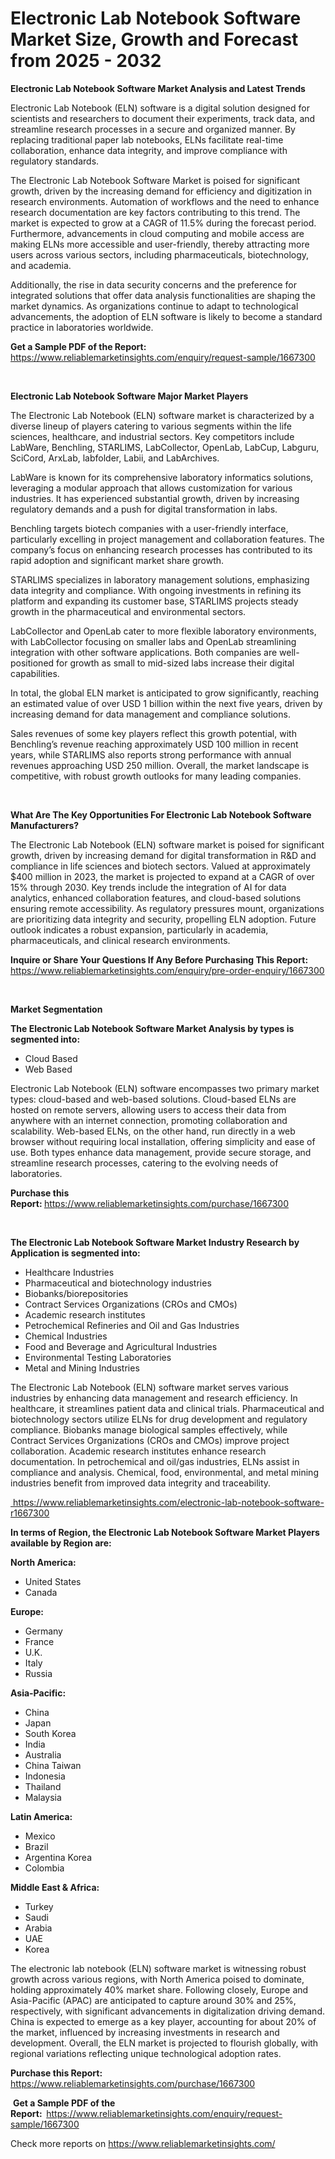 <p><h1>Electronic Lab Notebook Software Market Size, Growth and Forecast from 2025 - 2032</h1></p><p><strong>Electronic Lab Notebook Software Market Analysis and Latest Trends</strong></p>
<p><p>Electronic Lab Notebook (ELN) software is a digital solution designed for scientists and researchers to document their experiments, track data, and streamline research processes in a secure and organized manner. By replacing traditional paper lab notebooks, ELNs facilitate real-time collaboration, enhance data integrity, and improve compliance with regulatory standards.</p><p>The Electronic Lab Notebook Software Market is poised for significant growth, driven by the increasing demand for efficiency and digitization in research environments. Automation of workflows and the need to enhance research documentation are key factors contributing to this trend. The market is expected to grow at a CAGR of 11.5% during the forecast period. Furthermore, advancements in cloud computing and mobile access are making ELNs more accessible and user-friendly, thereby attracting more users across various sectors, including pharmaceuticals, biotechnology, and academia.</p><p>Additionally, the rise in data security concerns and the preference for integrated solutions that offer data analysis functionalities are shaping the market dynamics. As organizations continue to adapt to technological advancements, the adoption of ELN software is likely to become a standard practice in laboratories worldwide.</p></p>
<p><strong>Get a Sample PDF of the Report:&nbsp;</strong> <a href="https://www.reliablemarketinsights.com/enquiry/request-sample/1667300?utm_campaign=3285&utm_medium=2&utm_source=Github&utm_content=ia&utm_term=09032025&utm_id=electronic-lab-notebook-software">https://www.reliablemarketinsights.com/enquiry/request-sample/1667300</a></p>
<p>&nbsp;</p>
<p><strong>Electronic Lab Notebook Software Major Market Players</strong></p>
<p><p>The Electronic Lab Notebook (ELN) software market is characterized by a diverse lineup of players catering to various segments within the life sciences, healthcare, and industrial sectors. Key competitors include LabWare, Benchling, STARLIMS, LabCollector, OpenLab, LabCup, Labguru, SciCord, ArxLab, labfolder, Labii, and LabArchives. </p><p>LabWare is known for its comprehensive laboratory informatics solutions, leveraging a modular approach that allows customization for various industries. It has experienced substantial growth, driven by increasing regulatory demands and a push for digital transformation in labs.</p><p>Benchling targets biotech companies with a user-friendly interface, particularly excelling in project management and collaboration features. The company’s focus on enhancing research processes has contributed to its rapid adoption and significant market share growth.</p><p>STARLIMS specializes in laboratory management solutions, emphasizing data integrity and compliance. With ongoing investments in refining its platform and expanding its customer base, STARLIMS projects steady growth in the pharmaceutical and environmental sectors.</p><p>LabCollector and OpenLab cater to more flexible laboratory environments, with LabCollector focusing on smaller labs and OpenLab streamlining integration with other software applications. Both companies are well-positioned for growth as small to mid-sized labs increase their digital capabilities.</p><p>In total, the global ELN market is anticipated to grow significantly, reaching an estimated value of over USD 1 billion within the next five years, driven by increasing demand for data management and compliance solutions. </p><p>Sales revenues of some key players reflect this growth potential, with Benchling’s revenue reaching approximately USD 100 million in recent years, while STARLIMS also reports strong performance with annual revenues approaching USD 250 million. Overall, the market landscape is competitive, with robust growth outlooks for many leading companies.</p></p>
<p>&nbsp;</p>
<p><strong>What Are The Key Opportunities For Electronic Lab Notebook Software Manufacturers?</strong></p>
<p><p>The Electronic Lab Notebook (ELN) software market is poised for significant growth, driven by increasing demand for digital transformation in R&D and compliance in life sciences and biotech sectors. Valued at approximately $400 million in 2023, the market is projected to expand at a CAGR of over 15% through 2030. Key trends include the integration of AI for data analytics, enhanced collaboration features, and cloud-based solutions ensuring remote accessibility. As regulatory pressures mount, organizations are prioritizing data integrity and security, propelling ELN adoption. Future outlook indicates a robust expansion, particularly in academia, pharmaceuticals, and clinical research environments.</p></p>
<p><strong>Inquire or Share Your Questions If Any Before Purchasing This Report:</strong> <a href="https://www.reliablemarketinsights.com/enquiry/pre-order-enquiry/1667300?utm_campaign=3285&utm_medium=2&utm_source=Github&utm_content=ia&utm_term=09032025&utm_id=electronic-lab-notebook-software">https://www.reliablemarketinsights.com/enquiry/pre-order-enquiry/1667300</a></p>
<p>&nbsp;</p>
<p><strong>Market Segmentation</strong></p>
<p><strong>The Electronic Lab Notebook Software Market Analysis by types is segmented into:</strong></p>
<p><ul><li>Cloud Based</li><li>Web Based</li></ul></p>
<p><p>Electronic Lab Notebook (ELN) software encompasses two primary market types: cloud-based and web-based solutions. Cloud-based ELNs are hosted on remote servers, allowing users to access their data from anywhere with an internet connection, promoting collaboration and scalability. Web-based ELNs, on the other hand, run directly in a web browser without requiring local installation, offering simplicity and ease of use. Both types enhance data management, provide secure storage, and streamline research processes, catering to the evolving needs of laboratories.</p></p>
<p><strong>Purchase this Report:&nbsp;</strong><a href="https://www.reliablemarketinsights.com/purchase/1667300?utm_campaign=3285&utm_medium=2&utm_source=Github&utm_content=ia&utm_term=09032025&utm_id=electronic-lab-notebook-software">https://www.reliablemarketinsights.com/purchase/1667300</a></p>
<p>&nbsp;</p>
<p><strong>The Electronic Lab Notebook Software Market Industry Research by Application is segmented into:</strong></p>
<p><ul><li>Healthcare Industries</li><li>Pharmaceutical and biotechnology industries</li><li>Biobanks/biorepositories</li><li>Contract Services Organizations (CROs and CMOs)</li><li>Academic research institutes</li><li>Petrochemical Refineries and Oil and Gas Industries</li><li>Chemical Industries</li><li>Food and Beverage and Agricultural Industries</li><li>Environmental Testing Laboratories</li><li>Metal and Mining Industries</li></ul></p>
<p><p>The Electronic Lab Notebook (ELN) software market serves various industries by enhancing data management and research efficiency. In healthcare, it streamlines patient data and clinical trials. Pharmaceutical and biotechnology sectors utilize ELNs for drug development and regulatory compliance. Biobanks manage biological samples effectively, while Contract Services Organizations (CROs and CMOs) improve project collaboration. Academic research institutes enhance research documentation. In petrochemical and oil/gas industries, ELNs assist in compliance and analysis. Chemical, food, environmental, and metal mining industries benefit from improved data integrity and traceability.</p></p>
<p><a href="https://www.reliablemarketinsights.com/electronic-lab-notebook-software-r1667300?utm_campaign=3285&utm_medium=2&utm_source=Github&utm_content=ia&utm_term=09032025&utm_id=electronic-lab-notebook-software">&nbsp;https://www.reliablemarketinsights.com/electronic-lab-notebook-software-r1667300</a></p>
<p><strong>In terms of Region, the Electronic Lab Notebook Software Market Players available by Region are:</strong></p>
<p>
    <p> <strong> North America: </strong>
        <ul>
            <li>United States</li>
            <li>Canada</li>
        </ul>
        </p> 
    <p> <strong> Europe: </strong>
        <ul>
            <li>Germany</li>
            <li>France</li>
            <li>U.K.</li>
            <li>Italy</li>
            <li>Russia</li>
        </ul>
        </p> 
    <p> <strong> Asia-Pacific: </strong>
        <ul>
            <li>China</li>
            <li>Japan</li>
            <li>South Korea</li>
            <li>India</li>
            <li>Australia</li>
            <li>China Taiwan</li>
            <li>Indonesia</li>
            <li>Thailand</li>
            <li>Malaysia</li>
        </ul>
        </p> 
    <p> <strong> Latin America: </strong>
        <ul>
            <li>Mexico</li>
            <li>Brazil</li>
            <li>Argentina Korea</li>
            <li>Colombia</li>
        </ul>
        </p> 
    <p> <strong> Middle East & Africa: </strong>
        <ul>
            <li>Turkey</li>
            <li>Saudi</li>
            <li>Arabia</li>
            <li>UAE</li>
            <li>Korea</li>
        </ul>
    </p>
    </p>
<p><p>The electronic lab notebook (ELN) software market is witnessing robust growth across various regions, with North America poised to dominate, holding approximately 40% market share. Following closely, Europe and Asia-Pacific (APAC) are anticipated to capture around 30% and 25%, respectively, with significant advancements in digitalization driving demand. China is expected to emerge as a key player, accounting for about 20% of the market, influenced by increasing investments in research and development. Overall, the ELN market is projected to flourish globally, with regional variations reflecting unique technological adoption rates.</p></p>
<p><strong>Purchase this Report: </strong><a href="https://www.reliablemarketinsights.com/purchase/1667300?utm_campaign=3285&utm_medium=2&utm_source=Github&utm_content=ia&utm_term=09032025&utm_id=electronic-lab-notebook-software">https://www.reliablemarketinsights.com/purchase/1667300</a></p>
<p>&nbsp;<strong>Get a Sample PDF of the Report:&nbsp;&nbsp;</strong><a href="https://www.reliablemarketinsights.com/enquiry/request-sample/1667300?utm_campaign=3285&utm_medium=2&utm_source=Github&utm_content=ia&utm_term=09032025&utm_id=electronic-lab-notebook-software">https://www.reliablemarketinsights.com/enquiry/request-sample/1667300</a></p>
<p><strong></strong></p>
<p>Check more reports on <a href="https://www.reliablemarketinsights.com/?utm_campaign=3285&utm_medium=2&utm_source=Github&utm_content=ia&utm_term=09032025&utm_id=electronic-lab-notebook-software">https://www.reliablemarketinsights.com/</a></p>